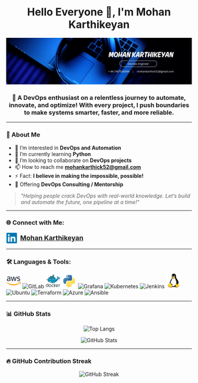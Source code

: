 <h1 align="center">Hello Everyone 👋, I'm Mohan Karthikeyan</h1>

<div align="center">
  <img src="https://raw.githubusercontent.com/Mohankarthikeyan7/Mohankarthikeyan7/main/Mohan banner.png" alt="Mohan Karthikeyan"/>
</div>

<h3 align="center">🚀 A DevOps enthusiast on a relentless journey to automate, innovate, and optimize! With every project, I push boundaries to make systems smarter, faster, and more reliable. </h3>

---

### 🚀 About Me
- 👀 I’m interested in **DevOps and Automation**
- 🌱 I’m currently learning **Python**
- 💞️ I’m looking to collaborate on **DevOps projects**
- 📫 How to reach me **mohankarthick52@gmail.com**
- ⚡ Fact: **I believe in making the impossible, possible!**
- 💼 Offering **DevOps Consulting / Mentorship**

> *"Helping people crack DevOps with real-world knowledge. Let’s build and automate the future, one pipeline at a time!"*

---

### 🌐 Connect with Me:
<p align="left">
  <a href="https://linkedin.com/in/mohan-karthick/" target="_blank" style="display: flex; align-items: center;">
    <img src="https://raw.githubusercontent.com/devicons/devicon/master/icons/linkedin/linkedin-original.svg" width="30" height="30" alt="LinkedIn" style="vertical-align: middle;"/>
    <span style="margin-left: 8px; font-size: 18px;"><b>Mohan Karthikeyan</b></span>
  </a>
</p>

---

### 🛠️ Languages & Tools:
<p align="left">
  <img src="https://raw.githubusercontent.com/devicons/devicon/master/icons/amazonwebservices/amazonwebservices-original-wordmark.svg" width="40" height="40" alt="AWS"/>
  <img src="https://upload.wikimedia.org/wikipedia/commons/e/e1/GitLab_logo.svg" width="40" height="40" alt="GitLab"/>
  <img src="https://raw.githubusercontent.com/devicons/devicon/master/icons/docker/docker-original-wordmark.svg" width="40" height="40" alt="Docker"/>
  <img src="https://raw.githubusercontent.com/devicons/devicon/master/icons/python/python-original.svg" width="40" height="40" alt="Python"/>
  <img src="https://www.vectorlogo.zone/logos/grafana/grafana-icon.svg" width="40" height="40" alt="Grafana"/>
  <img src="https://www.vectorlogo.zone/logos/kubernetes/kubernetes-icon.svg" width="40" height="40" alt="Kubernetes"/>
  <img src="https://www.vectorlogo.zone/logos/jenkins/jenkins-icon.svg" width="40" height="40" alt="Jenkins"/>
  <img src="https://raw.githubusercontent.com/devicons/devicon/master/icons/linux/linux-original.svg" width="40" height="40" alt="Linux"/>
  <img src="https://www.vectorlogo.zone/logos/ubuntu/ubuntu-icon.svg" width="40" height="40" alt="Ubuntu"/>
  <img src="https://www.vectorlogo.zone/logos/terraformio/terraformio-icon.svg" width="40" height="40" alt="Terraform"/>
  <img src="https://www.vectorlogo.zone/logos/microsoft_azure/microsoft_azure-icon.svg" width="40" height="40" alt="Azure"/>
  <img src="https://www.vectorlogo.zone/logos/ansible/ansible-icon.svg" width="40" height="40" alt="Ansible"/>
</p>

---

### 📊 GitHub Stats
<p align="center">
  <img src="https://github-readme-stats.vercel.app/api/top-langs?username=mohankarthikeyan7&show_icons=true&locale=en&layout=compact&theme=vue&hide_border=true" alt="Top Langs" />
</p>

<p align="center">
  <img src="https://github-readme-stats.vercel.app/api?username=mohankarthikeyan7&show_icons=true&locale=en&theme=vue&hide_border=true" alt="GitHub Stats" />
</p>

---

### 🔥 GitHub Contribution Streak
<p align="center">
  <img src="https://github-readme-streak-stats.herokuapp.com/?user=mohankarthikeyan7&theme=vue&hide_border=true" alt="GitHub Streak" />
</p>

